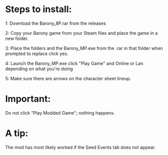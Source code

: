 # Steps to install: 

1: Download the Barony_8P.rar from the releases

2: Copy your Barony game from your Steam files and place the game in a new folder.

3: Place the folders and the Barony_MP.exe from the .rar in that folder when prompted to replace click yes.

4: Launch the Barony_MP.exe click "Play Game" and Online or Lan depending on what you're doing

5: Make sure there are arrows on the character sheet lineup.

# Important: 

Do not click "Play Modded Game"; nothing happens.

# A tip: 

The mod has most likely worked if the Seed Events tab does not appear.
